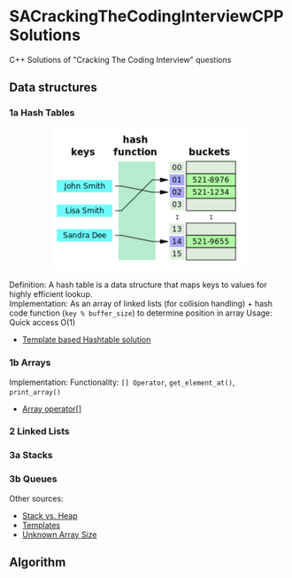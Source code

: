 # SACrackingTheCodingInterviewCPPSolutions
C++ Solutions of "Cracking The Coding Interview" questions

## Data structures

### 1a Hash Tables

<p align="center">
  <img src="./doc/hash_table.png" width="350" title="hover text">
</p>

Definition: A hash table is a data structure that maps keys to values for highly efficient lookup.  
Implementation: As an array of linked lists (for collision handling) + hash code function (`key % buffer_size`) to determine position in array
Usage: Quick access O(1)

* [Template based Hashtable solution](https://medium.com/@aozturk/simple-hash-map-hash-table-implementation-in-c-931965904250)

### 1b Arrays

Implementation:
Functionality: `[] Operator`, `get_element_at()`, `print_array()`

* [Array operator[]](https://stackoverflow.com/questions/37043078/c-overloading-array-operator)

### 2 Linked Lists

### 3a Stacks

### 3b Queues

Other sources:
* [Stack vs. Heap](https://stackoverflow.com/questions/5836309/stack-memory-vs-heap-memory)
* [Templates](http://www.cplusplus.com/doc/oldtutorial/templates/)
* [Unknown Array Size](https://stackoverflow.com/questions/22432755/how-to-initialize-an-array-whose-size-is-initially-unknown)

## Algorithm

